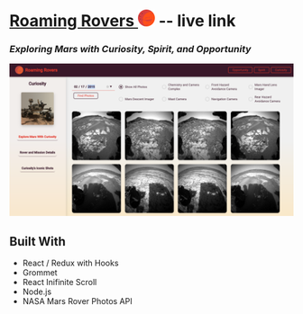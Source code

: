 # [Roaming Rovers <img src="/public/images/mars.svg" alt="icon" width="30" />](https://roaming-rovers.herokuapp.com/) -- live link

### _Exploring Mars with Curiosity, Spirit, and Opportunity_

<img src="/public/images/ScreenShot.png" alt="screenshot" />

## Built With

- React / Redux with Hooks
- Grommet
- React Inifinite Scroll
- Node.js
- NASA Mars Rover Photos API
